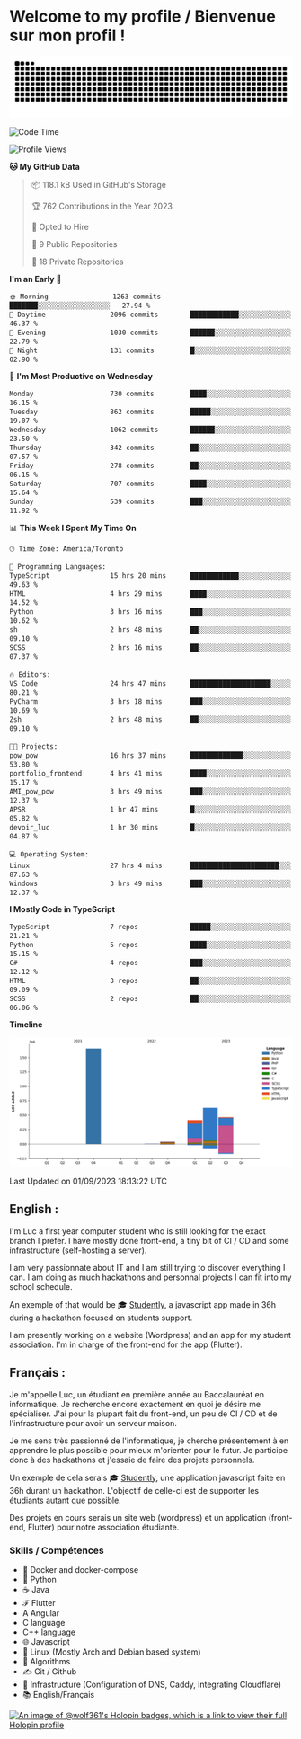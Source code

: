 # Welcome to my profile / Bienvenue sur mon profil !

![snake gif](https://github.com/wolf-361/wolf-361/blob/output/github-contribution-grid-snake.svg)

<!--START_SECTION:waka-->
![Code Time](http://img.shields.io/badge/Code%20Time-322%20hrs%2028%20mins-blue)

![Profile Views](http://img.shields.io/badge/Profile%20Views-0-blue)

**🐱 My GitHub Data** 

> 📦 118.1 kB Used in GitHub's Storage 
 > 
> 🏆 762 Contributions in the Year 2023
 > 
> 💼 Opted to Hire
 > 
> 📜 9 Public Repositories 
 > 
> 🔑 18 Private Repositories 
 > 
**I'm an Early 🐤** 

```text
🌞 Morning                1263 commits        ███████░░░░░░░░░░░░░░░░░░   27.94 % 
🌆 Daytime                2096 commits        ████████████░░░░░░░░░░░░░   46.37 % 
🌃 Evening                1030 commits        ██████░░░░░░░░░░░░░░░░░░░   22.79 % 
🌙 Night                  131 commits         █░░░░░░░░░░░░░░░░░░░░░░░░   02.90 % 
```
📅 **I'm Most Productive on Wednesday** 

```text
Monday                   730 commits         ████░░░░░░░░░░░░░░░░░░░░░   16.15 % 
Tuesday                  862 commits         █████░░░░░░░░░░░░░░░░░░░░   19.07 % 
Wednesday                1062 commits        ██████░░░░░░░░░░░░░░░░░░░   23.50 % 
Thursday                 342 commits         ██░░░░░░░░░░░░░░░░░░░░░░░   07.57 % 
Friday                   278 commits         ██░░░░░░░░░░░░░░░░░░░░░░░   06.15 % 
Saturday                 707 commits         ████░░░░░░░░░░░░░░░░░░░░░   15.64 % 
Sunday                   539 commits         ███░░░░░░░░░░░░░░░░░░░░░░   11.92 % 
```


📊 **This Week I Spent My Time On** 

```text
🕑︎ Time Zone: America/Toronto

💬 Programming Languages: 
TypeScript               15 hrs 20 mins      ████████████░░░░░░░░░░░░░   49.63 % 
HTML                     4 hrs 29 mins       ████░░░░░░░░░░░░░░░░░░░░░   14.52 % 
Python                   3 hrs 16 mins       ███░░░░░░░░░░░░░░░░░░░░░░   10.62 % 
sh                       2 hrs 48 mins       ██░░░░░░░░░░░░░░░░░░░░░░░   09.10 % 
SCSS                     2 hrs 16 mins       ██░░░░░░░░░░░░░░░░░░░░░░░   07.37 % 

🔥 Editors: 
VS Code                  24 hrs 47 mins      ████████████████████░░░░░   80.21 % 
PyCharm                  3 hrs 18 mins       ███░░░░░░░░░░░░░░░░░░░░░░   10.69 % 
Zsh                      2 hrs 48 mins       ██░░░░░░░░░░░░░░░░░░░░░░░   09.10 % 

🐱‍💻 Projects: 
pow_pow                  16 hrs 37 mins      █████████████░░░░░░░░░░░░   53.80 % 
portfolio_frontend       4 hrs 41 mins       ████░░░░░░░░░░░░░░░░░░░░░   15.17 % 
AMI_pow_pow              3 hrs 49 mins       ███░░░░░░░░░░░░░░░░░░░░░░   12.37 % 
APSR                     1 hr 47 mins        █░░░░░░░░░░░░░░░░░░░░░░░░   05.82 % 
devoir_luc               1 hr 30 mins        █░░░░░░░░░░░░░░░░░░░░░░░░   04.87 % 

💻 Operating System: 
Linux                    27 hrs 4 mins       ██████████████████████░░░   87.63 % 
Windows                  3 hrs 49 mins       ███░░░░░░░░░░░░░░░░░░░░░░   12.37 % 
```

**I Mostly Code in TypeScript** 

```text
TypeScript               7 repos             █████░░░░░░░░░░░░░░░░░░░░   21.21 % 
Python                   5 repos             ████░░░░░░░░░░░░░░░░░░░░░   15.15 % 
C#                       4 repos             ███░░░░░░░░░░░░░░░░░░░░░░   12.12 % 
HTML                     3 repos             ██░░░░░░░░░░░░░░░░░░░░░░░   09.09 % 
SCSS                     2 repos             ██░░░░░░░░░░░░░░░░░░░░░░░   06.06 % 
```



**Timeline**

![Lines of Code chart](https://raw.githubusercontent.com/wolf-361/wolf-361/main/assets/bar_graph.png)


 Last Updated on 01/09/2023 18:13:22 UTC
<!--END_SECTION:waka-->

## English : 

I'm Luc a first year computer student who is still looking for the exact branch I prefer. I have mostly done front-end, a tiny bit of CI / CD and some infrastructure (self-hosting a server).

I am very passionnate about IT and I am still trying to discover everything I can. I am doing as much hackathons and personnal projects I can fit into my school schedule.

An exemple of that would be 🎓 [Studently](https://github.com/wolf-361/Studently-CodeJam12), a javascript app made in 36h during a hackathon focused on students support.

I am presently working on a website (Wordpress) and an app for my student association. I'm in charge of the front-end for the app (Flutter).

## Français :

Je m'appelle Luc, un étudiant en première année au Baccalauréat en informatique. Je recherche encore exactement en quoi je désire me spécialiser. J'ai pour la plupart fait du front-end, un peu de CI / CD et de l'infrastructure pour avoir un serveur maison.

Je me sens très passionné de l'informatique, je cherche présentement à en apprendre le plus possible pour mieux m'orienter pour le futur. Je participe donc à des hackathons et j'essaie de faire des projets personnels.

Un exemple de cela serais 🎓 [Studently](https://github.com/wolf-361/Studently-CodeJam12), une application javascript faite en 36h durant un hackathon. L'objectif de celle-ci est de supporter les étudiants autant que possible.

Des projets en cours serais un site web (wordpress) et un application (front-end, Flutter) pour notre association étudiante.

###  Skills / Compétences

* 🐋 Docker and docker-compose
* 🐍 Python
* ☕ Java
* ℱ Flutter
* A Angular
* C language
* C++ language
* 🌐 Javascript
* 🐧 Linux (Mostly Arch and Debian based system)
* 🧩 Algorithms
* ✍️ Git / Github
* 📜 Infrastructure (Configuration of DNS, Caddy, integrating Cloudflare)
* 📚 English/Français

[![An image of @wolf361's Holopin badges, which is a link to view their full Holopin profile](https://holopin.me/wolf361)](https://holopin.io/@wolf361)


